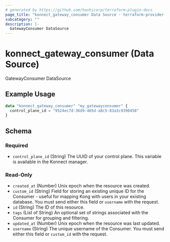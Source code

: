 ```yaml
---
# generated by https://github.com/hashicorp/terraform-plugin-docs
page_title: "konnect_gateway_consumer Data Source - terraform-provider-konnect"
subcategory: ""
description: |-
  GatewayConsumer DataSource
---
```


# konnect_gateway_consumer (Data Source)

GatewayConsumer DataSource

## Example Usage

```terraform
data "konnect_gateway_consumer" "my_gatewayconsumer" {
  control_plane_id = "9524ec7d-36d9-465d-a8c5-83a3c9390458"
}
```

<!-- schema generated by tfplugindocs -->
## Schema

### Required

- `control_plane_id` (String) The UUID of your control plane. This variable is available in the Konnect manager.

### Read-Only

- `created_at` (Number) Unix epoch when the resource was created.
- `custom_id` (String) Field for storing an existing unique ID for the Consumer - useful for mapping Kong with users in your existing database. You must send either this field or `username` with the request.
- `id` (String) The ID of this resource.
- `tags` (List of String) An optional set of strings associated with the Consumer for grouping and filtering.
- `updated_at` (Number) Unix epoch when the resource was last updated.
- `username` (String) The unique username of the Consumer. You must send either this field or `custom_id` with the request.

